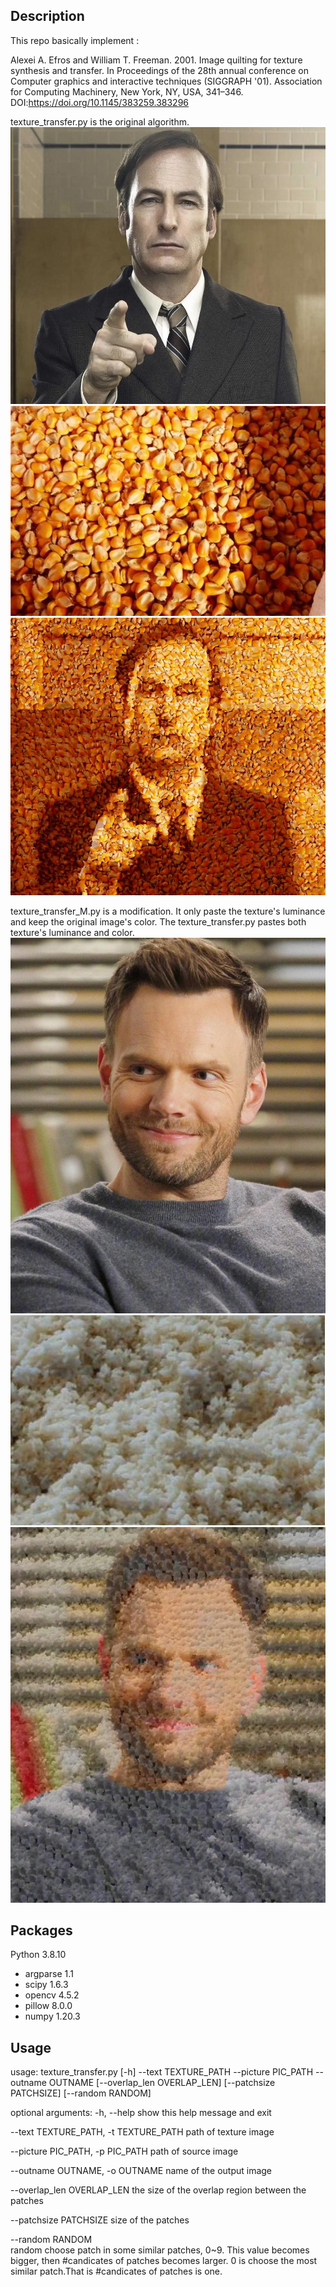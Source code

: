 ## Description
This repo basically implement :

Alexei A. Efros and William T. Freeman. 2001. Image quilting for texture synthesis and transfer. In Proceedings of the 28th annual conference on Computer graphics and interactive techniques (SIGGRAPH '01). Association for Computing Machinery, New York, NY, USA, 341–346. DOI:https://doi.org/10.1145/383259.383296

texture_transfer.py is the original algorithm.
![Kiku](src_image/saul.jpg)
![Kiku](texture/corn.jpg)
![Kiku](output/saul_corn.jpg)

texture_transfer_M.py is a modification. It only paste the texture's luminance and keep the original image's color. The texture_transfer.py pastes both texture's luminance and color.
![Kiku](src_image/jeff.jpg)
![Kiku](texture/rice.jpg)
![Kiku](output/jeff_rice.jpg)

  


## Packages
Python 3.8.10
* argparse                    1.1
* scipy                   1.6.3
* opencv                    4.5.2
* pillow                    8.0.0
* numpy                     1.20.3


## Usage
usage: texture_transfer.py [-h] --text TEXTURE_PATH --picture PIC_PATH
                           --outname OUTNAME [--overlap_len OVERLAP_LEN]
                           [--patchsize PATCHSIZE] [--random RANDOM]

optional arguments:
  -h, --help            show this help message and exit

 --text TEXTURE_PATH, -t TEXTURE_PATH
                        path of texture image

  --picture PIC_PATH, -p PIC_PATH
                        path of source image

  --outname OUTNAME, -o OUTNAME
                        name of the output image

  --overlap_len OVERLAP_LEN
                        the size of the overlap region between the patches

  --patchsize PATCHSIZE
                        size of the patches

  --random RANDOM      
                        random choose patch in some similar patches, 0~9. This value becomes bigger, then #candicates of patches becomes larger. 0 is choose the most similar patch.That is #candicates of patches is one.
